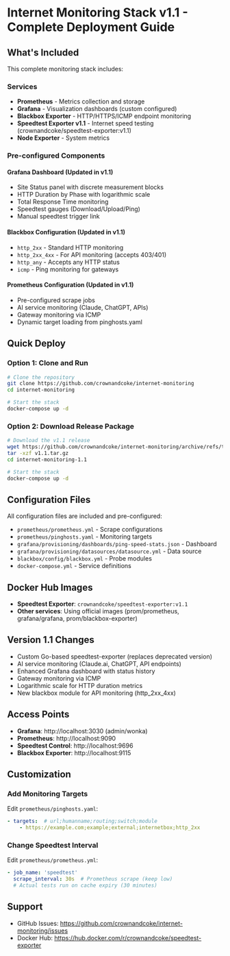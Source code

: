 # Internet Monitoring Stack v1.1 - Complete Deployment Guide

## What's Included

This complete monitoring stack includes:

### Services
- **Prometheus** - Metrics collection and storage
- **Grafana** - Visualization dashboards (custom configured)
- **Blackbox Exporter** - HTTP/HTTPS/ICMP endpoint monitoring
- **Speedtest Exporter v1.1** - Internet speed testing (crownandcoke/speedtest-exporter:v1.1)
- **Node Exporter** - System metrics

### Pre-configured Components

#### Grafana Dashboard (Updated in v1.1)
- Site Status panel with discrete measurement blocks
- HTTP Duration by Phase with logarithmic scale
- Total Response Time monitoring
- Speedtest gauges (Download/Upload/Ping)
- Manual speedtest trigger link

#### Blackbox Configuration (Updated in v1.1)
- `http_2xx` - Standard HTTP monitoring
- `http_2xx_4xx` - For API monitoring (accepts 403/401)
- `http_any` - Accepts any HTTP status
- `icmp` - Ping monitoring for gateways

#### Prometheus Configuration (Updated in v1.1)
- Pre-configured scrape jobs
- AI service monitoring (Claude, ChatGPT, APIs)
- Gateway monitoring via ICMP
- Dynamic target loading from pinghosts.yaml

## Quick Deploy

### Option 1: Clone and Run

```bash
# Clone the repository
git clone https://github.com/crownandcoke/internet-monitoring
cd internet-monitoring

# Start the stack
docker-compose up -d
```

### Option 2: Download Release Package

```bash
# Download the v1.1 release
wget https://github.com/crownandcoke/internet-monitoring/archive/refs/tags/v1.1.tar.gz
tar -xzf v1.1.tar.gz
cd internet-monitoring-1.1

# Start the stack
docker-compose up -d
```

## Configuration Files

All configuration files are included and pre-configured:

- `prometheus/prometheus.yml` - Scrape configurations
- `prometheus/pinghosts.yaml` - Monitoring targets
- `grafana/provisioning/dashboards/ping-speed-stats.json` - Dashboard
- `grafana/provisioning/datasources/datasource.yml` - Data source
- `blackbox/config/blackbox.yml` - Probe modules
- `docker-compose.yml` - Service definitions

## Docker Hub Images

- **Speedtest Exporter**: `crownandcoke/speedtest-exporter:v1.1`
- **Other services**: Using official images (prom/prometheus, grafana/grafana, prom/blackbox-exporter)

## Version 1.1 Changes

- Custom Go-based speedtest-exporter (replaces deprecated version)
- AI service monitoring (Claude.ai, ChatGPT, API endpoints)
- Enhanced Grafana dashboard with status history
- Gateway monitoring via ICMP
- Logarithmic scale for HTTP duration metrics
- New blackbox module for API monitoring (http_2xx_4xx)

## Access Points

- **Grafana**: http://localhost:3030 (admin/wonka)
- **Prometheus**: http://localhost:9090
- **Speedtest Control**: http://localhost:9696
- **Blackbox Exporter**: http://localhost:9115

## Customization

### Add Monitoring Targets

Edit `prometheus/pinghosts.yaml`:
```yaml
- targets:  # url;humanname;routing;switch;module
    - https://example.com;example;external;internetbox;http_2xx
```

### Change Speedtest Interval

Edit `prometheus/prometheus.yml`:
```yaml
- job_name: 'speedtest'
  scrape_interval: 30s  # Prometheus scrape (keep low)
  # Actual tests run on cache expiry (30 minutes)
```

## Support

- GitHub Issues: https://github.com/crownandcoke/internet-monitoring/issues
- Docker Hub: https://hub.docker.com/r/crownandcoke/speedtest-exporter